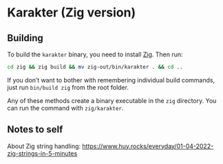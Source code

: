 # Karakter (Zig version)

## Building

To build the `karakter` binary, you need to install [Zig](https://ziglang.org/download/). Then run:

```bash
cd zig && zig build && mv zig-out/bin/karakter . && cd ..
```

If you don’t want to bother with remembering individual build commands, just run `bin/build zig` from the root folder.

Any of these methods create a binary executable in the `zig` directory. You can run the command with `zig/karakter`.

## Notes to self

About Zig string handling:
<https://www.huy.rocks/everyday/01-04-2022-zig-strings-in-5-minutes>
